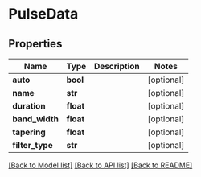# PulseData

## Properties
Name | Type | Description | Notes
------------ | ------------- | ------------- | -------------
**auto** | **bool** |  | [optional] 
**name** | **str** |  | [optional] 
**duration** | **float** |  | [optional] 
**band_width** | **float** |  | [optional] 
**tapering** | **float** |  | [optional] 
**filter_type** | **str** |  | [optional] 

[[Back to Model list]](../README.md#documentation-for-models) [[Back to API list]](../README.md#documentation-for-api-endpoints) [[Back to README]](../README.md)


